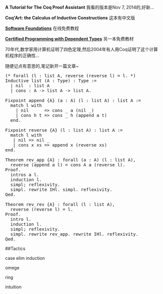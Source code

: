 **A Tutorial for The Coq Proof Assistant** 我看的版本是Nov 7, 2014的,好新...

**Coq'Art: the Calculus of Inductive Constructions** 这本有中文版

[**Software Foundations**](http://www.cis.upenn.edu/~bcpierce/sf/current/index.html) 在线免费教程

[**Certified Programming with Dependent Types**](http://adam.chlipala.net/cpdt/) 另一本免费教材

70年代,数学家用计算机证明了四色定理,然后2004年有人用Coq证明了这个计算机程序的正确性...

随便记点有意思的,笔记新开一篇文章~

<pre>
(* forall (l : list A, reverse (reverse l) = l. *)
Inductive list (A : Type) : Type :=
  | nil  : list A
  | cons : A -> list A -> list A.

Fixpoint append {A} (a : A) (l : list A) : list A :=
  match l with
    | nil      => cons _ a (nil _)
    | cons h t => cons _ h (append a t)
  end.

Fixpoint reverse {A} (l : list A) : list A :=
  match l with
   | nil => nil _
   | cons x xs => append x (reverse xs)
end.

Theorem rev_app {A} : forall (a : A) (l : list A),
  reverse (append a l) = cons A a (reverse l).
Proof.
  intros a l.
  induction l.
  simpl; reflexivity.
  simpl. rewrite IHl. simpl. reflexivity.
Qed.

Theorem rev_rev {A} : forall (l : list A),
  reverse (reverse l) = l.
Proof.
  intro l.
  induction l.
  simpl; reflexivity.
  simpl. rewrite rev_app. rewrite IHl. reflexivity.
Qed.
</pre>

##Tactics

case elim induction

omege

ring

intuition

